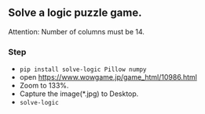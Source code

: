 ## Solve a logic puzzle game.

Attention: Number of columns must be 14.

### Step

- `pip install solve-logic Pillow numpy`
- open https://www.wowgame.jp/game_html/10986.html
- Zoom to 133%.
- Capture the image(*.jpg) to Desktop.
- `solve-logic`
